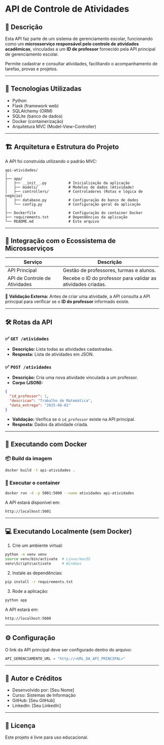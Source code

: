 
# API de Controle de Atividades

## 📑 Descrição

Esta API faz parte de um sistema de gerenciamento escolar, funcionando como um **microsserviço responsável pelo controle de atividades acadêmicas**, vinculadas a um **ID de professor** fornecido pela API principal de gerenciamento escolar.

Permite cadastrar e consultar atividades, facilitando o acompanhamento de tarefas, provas e projetos.

---

## 🚀 Tecnologias Utilizadas

- Python
- Flask (framework web)
- SQLAlchemy (ORM)
- SQLite (banco de dados)
- Docker (containerização)
- Arquitetura MVC (Model-View-Controller)

---

## 🏗️ Arquitetura e Estrutura do Projeto

A API foi construída utilizando o padrão MVC:

```
api-atividades/
│
├── app/
│   ├── __init__.py          # Inicialização da aplicação
│   ├── models/              # Modelos de dados (Atividade)
│   ├── controllers/         # Controladores (Rotas e lógica de negócio)
│   ├── database.py          # Configuração do banco de dados
│   └── config.py            # Configuração geral da aplicação
│
├── Dockerfile               # Configuração do container Docker
├── requirements.txt         # Dependências da aplicação
└── README.md                # Este arquivo
```

---

## 🔗 Integração com o Ecossistema de Microsserviços

| Serviço               | Descrição                                              |
|-----------------------|--------------------------------------------------------|
| API Principal         | Gestão de professores, turmas e alunos.               |
| API de Controle de Atividades | Recebe o ID do professor para validar as atividades criadas. |

🔗 **Validação Externa:** Antes de criar uma atividade, a API consulta a API principal para verificar se o **ID do professor** informado existe.

---

## 🛠️ Rotas da API

### ✅ `GET /atividades`

- **Descrição:** Lista todas as atividades cadastradas.
- **Resposta:** Lista de atividades em JSON.

### ✅ `POST /atividades`

- **Descrição:** Cria uma nova atividade vinculada a um professor.
- **Corpo (JSON):**
```json
{
  "id_professor": 1,
  "descricao": "Trabalho de Matemática",
  "data_entrega": "2025-06-01"
}
```
- **Validação:** Verifica se o `id_professor` existe na API principal.
- **Resposta:** Dados da atividade criada.

---

## 🐳 Executando com Docker

### 📦 Build da imagem
```bash
docker build -t api-atividades .
```

### 🚀 Executar o container
```bash
docker run -d -p 5001:5000 --name atividades api-atividades
```

A API estará disponível em:
```
http://localhost:5001
```

---

## 💻 Executando Localmente (sem Docker)

1. Crie um ambiente virtual:
```bash
python -m venv venv
source venv/bin/activate  # Linux/macOS
venv\Scripts\activate     # Windows
```

2. Instale as dependências:
```bash
pip install -r requirements.txt
```

3. Rode a aplicação:
```bash
python app
```

A API estará em:
```
http://localhost:5000
```

---

## ⚙️ Configuração

O link da API principal deve ser configurado dentro do arquivo:

```python
API_GERENCIAMENTO_URL = "http://<URL_DA_API_PRINCIPAL>"
```

---

## 🧠 Autor e Créditos

- Desenvolvido por: [Seu Nome]
- Curso: Sistemas de Informação
- GitHub: [Seu GitHub]
- LinkedIn: [Seu LinkedIn]

---

## 📄 Licença

Este projeto é livre para uso educacional.
